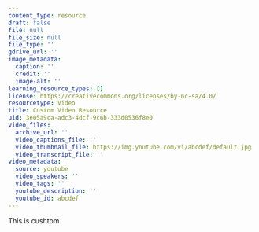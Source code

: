 ```yaml
---
content_type: resource
draft: false
file: null
file_size: null
file_type: ''
gdrive_url: ''
image_metadata:
  caption: ''
  credit: ''
  image-alt: ''
learning_resource_types: []
license: https://creativecommons.org/licenses/by-nc-sa/4.0/
resourcetype: Video
title: Custom Video Resource
uid: 3e05a9ca-adc3-4dcf-9c6b-333d0536f8e0
video_files:
  archive_url: ''
  video_captions_file: ''
  video_thumbnail_file: https://img.youtube.com/vi/abcdef/default.jpg
  video_transcript_file: ''
video_metadata:
  source: youtube
  video_speakers: ''
  video_tags: ''
  youtube_description: ''
  youtube_id: abcdef
---
```

This is cushtom